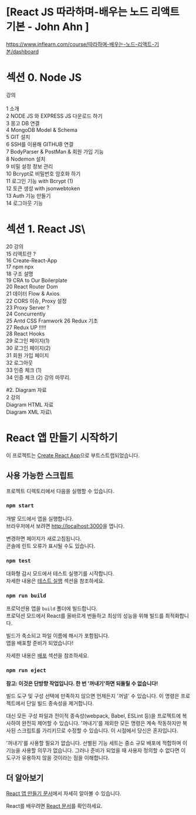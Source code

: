 # [React JS 따라하며-배우는 노드 리액트 기본  - John Ahn ]

https://www.inflearn.com/course/따라하며-배우는-노드-리액트-기본/dashboard



# 섹션 0. Node JS
강의\
\
1 소개\
2 NODE JS 와 EXPRESS JS 다운로드 하기\
3 몽고 DB 연결\
4 MongoDB Model & Schema\
5 GIT 설치\
6 SSH를 이용해 GITHUB 연결\
7 BodyParser & PostMan & 회원 가입 기능\
8 Nodemon 설치\
9 비밀 설정 정보 관리\
10 Bcrypt로 비밀번호 암호화 하기\
11 로그인 기능 with Bcrypt (1)\
12 토큰 생성 with jsonwebtoken\
13 Auth 기능 만들기\
14 로그아웃 기능

# 섹션 1. React JS\
20 강의\
15 리액트란 ?\
16 Create-React-App\
17 npm npx\
18 구조 설명\
19 CRA to Our Boilerplate\
20 React Router Dom\
21 데이터 Flow & Axios\
22 CORS 이슈, Proxy 설정\
23 Proxy Server ?\
24 Concurrently\
25 Antd CSS Framwork
26 Redux 기초\
27 Redux UP !!!!!\
28 React Hooks\
29 로그인 페이지(1)\
30 로그인 페이지(2)\
31 회원 가입 페이지\
32 로그아웃\
33 인증 체크 (1)\
34 인증 체크 (2) 강의 마무리.

#2. Diagram 자료\
2 강의\
Diagram HTML 자료\
Diagram XML 자료\



# React 앱 만들기 시작하기

이 프로젝트는 [Create React App](https://github.com/facebook/create-react-app)으로 부트스트랩되었습니다.

## 사용 가능한 스크립트

프로젝트 디렉토리에서 다음을 실행할 수 있습니다.

### `npm start`

개발 모드에서 앱을 실행합니다.\
브라우저에서 보려면 [http://localhost:3000](http://localhost:3000)을 엽니다.

변경하면 페이지가 새로고침됩니다.\
콘솔에 린트 오류가 표시될 수도 있습니다.

### `npm test`

대화형 감시 모드에서 테스트 실행기를 시작합니다.\
자세한 내용은 [테스트 실행](https://facebook.github.io/create-react-app/docs/running-tests) 섹션을 참조하세요.

### `npm run build`

프로덕션용 앱을 `build` 폴더에 빌드합니다.\
프로덕션 모드에서 React를 올바르게 번들하고 최상의 성능을 위해 빌드를 최적화합니다.

빌드가 축소되고 파일 이름에 해시가 포함됩니다.\
앱을 배포할 준비가 되었습니다!

자세한 내용은 [배포](https://facebook.github.io/create-react-app/docs/deployment) 섹션을 참조하세요.

### `npm run eject`

**참고: 이것은 단방향 작업입니다. 한 번 '꺼내기'하면 되돌릴 수 없습니다!**

빌드 도구 및 구성 선택에 만족하지 않으면 언제든지 '꺼낼' 수 있습니다. 이 명령은 프로젝트에서 단일 빌드 종속성을 제거합니다.

대신 모든 구성 파일과 전이적 종속성(webpack, Babel, ESLint 등)을 프로젝트에 복사하여 완전히 제어할 수 있습니다. '꺼내기'를 제외한 모든 명령은 계속 작동하지만 복사된 스크립트를 가리키므로 수정할 수 있습니다. 이 시점에서 당신은 혼자입니다.

'꺼내기'를 사용할 필요가 없습니다. 선별된 기능 세트는 중소 규모 배포에 적합하며 이 기능을 사용할 의무가 없습니다. 그러나 준비가 되었을 때 사용자 정의할 수 없다면 이 도구가 유용하지 않을 것이라는 점을 이해합니다.

## 더 알아보기

[React 앱 만들기 문서](https://facebook.github.io/create-react-app/docs/getting-started)에서 자세히 알아볼 수 있습니다.

React를 배우려면 [React 문서](https://reactjs.org/)를 확인하세요.
